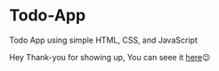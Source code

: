 # Todo-App
Todo App using simple HTML, CSS, and JavaScript

Hey Thank-you for showing up, You can seee it [here](https://siddhartharya0809.github.io/TodoApp/)😉
